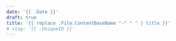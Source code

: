 ```yaml
---
date: '{{ .Date }}'
draft: true
title: '{{ replace .File.ContentBaseName "-" " " | title }}'
# slug: '{{ .UniqueID }}'
---
```

